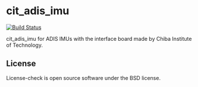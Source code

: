 cit_adis_imu
================
[![Build Status](https://travis-ci.org/open-rdc/cit_adis_imu.svg)](https://travis-ci.org/open-rdc/cit_adis_imu)

cit_adis_imu for ADIS IMUs with the interface board made by Chiba Institute of Technology.

## License
License-check is open source software under the BSD license.
